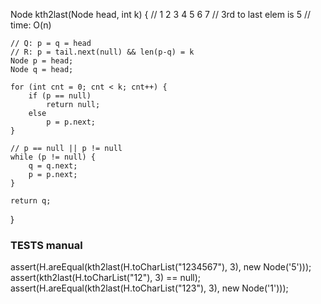 Node kth2last(Node head, int k) {
    // 1 2 3 4 5 6 7
    // 3rd to last elem is 5
    // time: O(n)

    // Q: p = q = head
    // R: p = tail.next(null) && len(p-q) = k
    Node p = head;
    Node q = head;

    for (int cnt = 0; cnt < k; cnt++) {
        if (p == null)
            return null;
        else
            p = p.next;
    }

    // p == null || p != null
    while (p != null) {
        q = q.next;
        p = p.next;
    }

    return q;
}

### TESTS manual
assert(H.areEqual(kth2last(H.toCharList("1234567"), 3), new Node('5')));
assert(kth2last(H.toCharList("12"), 3) == null);
assert(H.areEqual(kth2last(H.toCharList("123"), 3), new Node('1')));